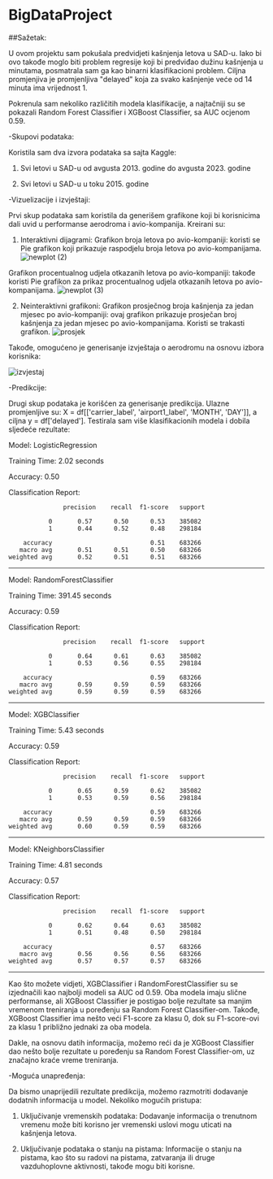 # BigDataProject

##Sažetak:

U ovom projektu sam pokušala predvidjeti kašnjenja letova u SAD-u.
Iako bi ovo takođe moglo biti problem regresije koji bi predviđao dužinu kašnjenja u minutama, posmatrala sam ga kao binarni klasifikacioni problem.
Ciljna promjenjiva je promjenljiva "delayed" koja za svako kašnjenje veće od  14 minuta ima vrijednost 1.

Pokrenula sam nekoliko različitih modela klasifikacije, a najtačniji su se pokazali Random Forest Classifier i XGBoost Classifier, sa AUC ocjenom 0.59. 

-Skupovi podataka:

Koristila sam dva izvora podataka sa sajta Kaggle:
1. Svi letovi u SAD-u od avgusta 2013. godine do avgusta 2023. godine

2. Svi letovi u SAD-u u toku 2015. godine

-Vizuelizacije i izvještaji:

Prvi skup podataka sam koristila da generišem grafikone koji bi korisnicima dali uvid u performanse aerodroma i avio-kompanija.
Kreirani su:

1. Interaktivni dijagrami:
Grafikon broja letova po avio-kompaniji: koristi se Pie grafikon koji prikazuje raspodjelu broja letova po avio-kompanijama.
![newplot (2)](https://github.com/bosiljkatodic00/BigDataProject/assets/151973670/6b937223-f693-46f1-bf15-8e232eab190d)

Grafikon procentualnog udjela otkazanih letova po avio-kompaniji: takođe koristi Pie grafikon za prikaz procentualnog udjela otkazanih letova po avio-kompanijama.
![newplot (3)](https://github.com/bosiljkatodic00/BigDataProject/assets/151973670/377d8acc-e584-4c1d-93b7-2986bdb1c56a)

2. Neinteraktivni grafikoni:
Grafikon prosječnog broja kašnjenja za jedan mjesec po avio-kompaniji: ovaj grafikon prikazuje prosječan broj kašnjenja za jedan mjesec po avio-kompanijama. Koristi se trakasti grafikon.
![prosjek](https://github.com/bosiljkatodic00/BigDataProject/assets/151973670/1318106e-aa38-462c-bd74-741d57c6a301)

Takođe, omogućeno je generisanje izvještaja o aerodromu na osnovu izbora korisnika:

![izvjestaj](https://github.com/bosiljkatodic00/BigDataProject/assets/151973670/824f4649-3956-4895-a308-0e7a24968bc3)

-Predikcije:

Drugi skup podataka je korišćen za generisanje predikcija. Ulazne promjenljive su: X = df[['carrier_label', 'airport1_label', 'MONTH', 'DAY']],
a ciljna y = df['delayed'].
Testirala sam više klasifikacionih modela i dobila sljedeće rezultate:

Model: LogisticRegression

Training Time: 2.02 seconds

Accuracy: 0.50

Classification Report:

                   precision    recall  f1-score   support

               0       0.57      0.50      0.53    385082
               1       0.44      0.52      0.48    298184

        accuracy                           0.51    683266
       macro avg       0.51      0.51      0.50    683266
    weighted avg       0.52      0.51      0.51    683266

-----------------------
Model: RandomForestClassifier 

Training Time: 391.45 seconds

Accuracy: 0.59

Classification Report:

                   precision    recall  f1-score   support

               0       0.64      0.61      0.63    385082
               1       0.53      0.56      0.55    298184

        accuracy                           0.59    683266
       macro avg       0.59      0.59      0.59    683266
    weighted avg       0.59      0.59      0.59    683266

-----------------------
Model: XGBClassifier

Training Time: 5.43 seconds

Accuracy: 0.59

Classification Report:

                   precision    recall  f1-score   support

               0       0.65      0.59      0.62    385082
               1       0.53      0.59      0.56    298184

        accuracy                           0.59    683266
       macro avg       0.59      0.59      0.59    683266
    weighted avg       0.60      0.59      0.59    683266

-----------------------
Model: KNeighborsClassifier

Training Time: 4.81 seconds

Accuracy: 0.57

Classification Report:

                   precision    recall  f1-score   support

               0       0.62      0.64      0.63    385082
               1       0.51      0.48      0.50    298184

        accuracy                           0.57    683266
       macro avg       0.56      0.56      0.56    683266
    weighted avg       0.57      0.57      0.57    683266

-----------------------

Kao što možete vidjeti, XGBClassifier i RandomForestClassifier su se izjednačili kao najbolji modeli sa AUC od 0.59. 
Oba modela imaju slične performanse, ali XGBoost Classifier je postigao bolje rezultate sa manjim vremenom treniranja u poređenju sa Random Forest Classifier-om. 
Takođe, XGBoost Classifier ima nešto veći F1-score za klasu 0, dok su F1-score-ovi za klasu 1 približno jednaki za oba modela.

Dakle, na osnovu datih informacija, možemo reći da je XGBoost Classifier dao nešto bolje rezultate u poređenju sa Random Forest Classifier-om, uz značajno kraće vreme treniranja.

-Moguća unapređenja:

Da bismo unaprijedili rezultate predikcija, možemo razmotriti dodavanje dodatnih informacija u model. Nekoliko mogućih pristupa:

1. Uključivanje vremenskih podataka: Dodavanje informacija o trenutnom vremenu može biti korisno jer vremenski uslovi mogu uticati na kašnjenja letova.

2. Uključivanje podataka o stanju na pistama: Informacije o stanju na pistama, kao što su radovi na pistama, zatvaranja ili druge vazduhoplovne aktivnosti, takođe mogu biti korisne. 
